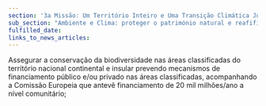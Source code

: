 ```yaml
---
section: '3a Missão: Um Território Inteiro e Uma Transição Climática Justa'
sub_section: "Ambiente e Clima: proteger o património natural e reafifirmar a liderança na redução de emissões"
fulfilled_date:
links_to_news_articles:
---
```


Assegurar a conservação da biodiversidade nas áreas classificadas do território nacional continental e insular prevendo mecanismos de financiamento público e/ou privado nas áreas classificadas, acompanhando a Comissão Europeia que antevê financiamento de 20 mil milhões/ano a nível comunitário;